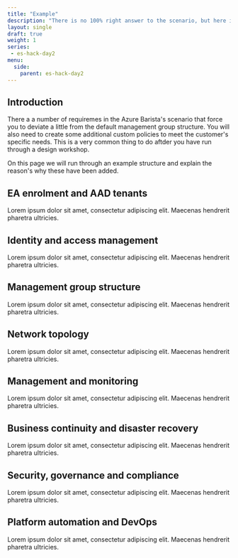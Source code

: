 ```yaml
---
title: "Example"
description: "There is no 100% right answer to the scenario, but here is an example solution."
layout: single
draft: true
weight: 1
series:
 - es-hack-day2
menu:
  side:
    parent: es-hack-day2
---
```


## Introduction

There a a number of requiremes in the Azure Barista's scenario that force you to deviate a little from the default management group structure. You will also need to create some additional custom policies to meet the customer's specific needs. This is a very common thing to do aftder you have run through a design workshop.

On this page we will run through an example structure and explain the reason's why these have been added.

## EA enrolment and AAD tenants

Lorem ipsum dolor sit amet, consectetur adipiscing elit. Maecenas hendrerit pharetra ultricies.

## Identity and access management

Lorem ipsum dolor sit amet, consectetur adipiscing elit. Maecenas hendrerit pharetra ultricies.

## Management group structure

Lorem ipsum dolor sit amet, consectetur adipiscing elit. Maecenas hendrerit pharetra ultricies.

## Network topology

Lorem ipsum dolor sit amet, consectetur adipiscing elit. Maecenas hendrerit pharetra ultricies.

## Management and monitoring

Lorem ipsum dolor sit amet, consectetur adipiscing elit. Maecenas hendrerit pharetra ultricies.

## Business continuity and disaster recovery

Lorem ipsum dolor sit amet, consectetur adipiscing elit. Maecenas hendrerit pharetra ultricies.

## Security, governance and compliance

Lorem ipsum dolor sit amet, consectetur adipiscing elit. Maecenas hendrerit pharetra ultricies.

## Platform automation and DevOps

Lorem ipsum dolor sit amet, consectetur adipiscing elit. Maecenas hendrerit pharetra ultricies.

